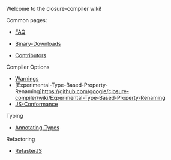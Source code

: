 Welcome to the closure-compiler wiki!

Common pages:

* [FAQ](https://github.com/google/closure-compiler/wiki/FAQ)

* [Binary-Downloads](https://github.com/google/closure-compiler/wiki/Binary-Downloads)
* [Contributors](https://github.com/google/closure-compiler/wiki/Contributors)

Compiler Options

* [Warnings](https://github.com/google/closure-compiler/wiki/Warnings)
* [Experimental-Type-Based-Property-Renaming]https://github.com/google/closure-compiler/wiki/Experimental-Type-Based-Property-Renaming
* [JS-Conformance](https://github.com/google/closure-compiler/wiki/JS-Conformance)

Typing

* [Annotating-Types](https://github.com/google/closure-compiler/wiki/Annotating-Types)

Refactoring

* [RefasterJS](https://github.com/google/closure-compiler/wiki/RefasterJS)

